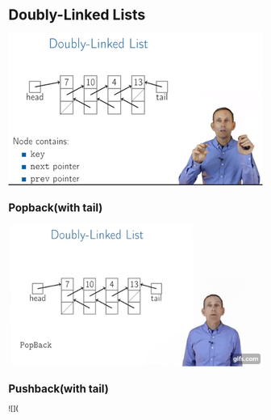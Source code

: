 # Doubly-Linked Lists

![](pics/doublylinkedlist.png)

## Popback(with tail)

![](pics/doubly_popback.gif)

## Pushback(with tail)

![](
